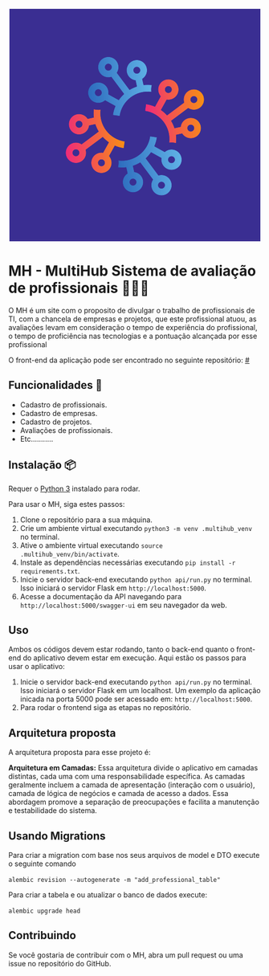 <p align="center">
  <img src="images/multihub-2.png" alt="Logo da Liga Brasileira de Futebol de Botão">
</p>

# MH - MultiHub Sistema de avaliação de profissionais :family_man_boy_boy:

O MH é um site com o proposito de divulgar o trabalho de profissionais de TI, com a chancela de empresas e projetos,
que este profissional atuou, as avaliações levam em consideração o tempo de experiência do profissional, o tempo de proficiência
nas tecnologias e a pontuação alcançada por esse profissional

O front-end da aplicação pode ser encontrado no seguinte repositório: [#](#)

## Funcionalidades 🤖

-   Cadastro de profissionais.
-   Cadastro de empresas.
-   Cadastro de projetos.
-   Avaliações de profissionais.
-   Etc...........

## Instalação 📦

Requer o [Python 3](https://www.python.org/downloads/) instalado para rodar.

Para usar o MH, siga estes passos:

1. Clone o repositório para a sua máquina.
2. Crie um ambiente virtual executando `python3 -m venv .multihub_venv` no terminal.
3. Ative o ambiente virtual executando `source .multihub_venv/bin/activate`.
4. Instale as dependências necessárias executando `pip install -r requirements.txt`.
5. Inicie o servidor back-end executando `python api/run.py` no terminal. Isso iniciará o servidor Flask em `http://localhost:5000`.
6. Acesse a documentação da API navegando para `http://localhost:5000/swagger-ui` em seu navegador da web.

## Uso

Ambos os códigos devem estar rodando, tanto o back-end quanto o front-end do aplicativo devem estar em execução. Aqui estão os passos para usar o aplicativo:

1. Inicie o servidor back-end executando `python api/run.py` no terminal. Isso iniciará o servidor Flask em um localhost. Um exemplo da aplicação inicada na porta 5000 pode ser acessado em: `http://localhost:5000`.
2. Para rodar o frontend siga as etapas no repositório.

## Arquitetura proposta

A arquitetura proposta para esse projeto é:

**Arquitetura em Camadas:** Essa arquitetura divide o aplicativo em camadas distintas, cada uma com uma responsabilidade específica. As camadas geralmente incluem a camada de apresentação (interação com o usuário), camada de lógica de negócios e camada de acesso a dados. Essa abordagem promove a separação de preocupações e facilita a manutenção e testabilidade do sistema.

## Usando Migrations

Para criar a migration com base nos seus arquivos de model e DTO execute o seguinte comando 

`alembic revision --autogenerate -m "add_professional_table"`

Para criar a tabela e ou atualizar o banco de dados execute:

`alembic upgrade head` 

## Contribuindo

Se você gostaria de contribuir com o MH, abra um pull request ou uma issue no repositório do GitHub.
